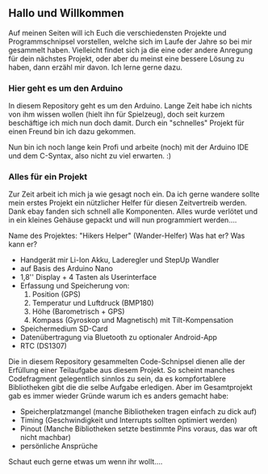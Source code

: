 ## Hallo und Willkommen 

Auf meinen Seiten will ich Euch die verschiedensten Projekte und Programmschnipsel vorstellen, welche sich im Laufe der Jahre so bei mir gesammelt haben. Vielleicht findet sich ja die eine oder andere Anregung für dein nächstes Projekt, oder aber du meinst eine bessere Lösung zu haben, dann erzähl mir davon. Ich lerne gerne dazu.


### Hier geht es um den Arduino

In diesem Repository geht es um den Arduino. Lange Zeit habe ich nichts von ihm wissen wollen (hielt ihn für Spielzeug), doch seit kurzem beschäftige ich mich nun doch damit. Durch ein "schnelles" Projekt für einen Freund bin ich dazu gekommen. 

Nun bin ich noch lange kein Profi und arbeite (noch) mit der Arduino IDE und dem C-Syntax, also nicht zu viel erwarten. :)

### Alles für ein Projekt

Zur Zeit arbeit ich mich ja wie gesagt noch ein. Da ich gerne wandere sollte mein erstes Projekt ein nützlicher Helfer für diesen Zeitvertreib werden. Dank ebay fanden sich schnell alle Komponenten. Alles wurde verlötet und in ein kleines Gehäuse gepackt und will nun programmiert werden....

Name des Projektes: "Hikers Helper" (Wander-Helfer)
Was hat er? Was kann er?
- Handgerät mir Li-Ion Akku, Laderegler und StepUp Wandler
- auf Basis des Arduino Nano
- 1,8'' Display + 4 Tasten als Userinterface
- Erfassung und Speicherung von:
  1. Position (GPS)
  2. Temperatur und Luftdruck (BMP180)
  3. Höhe (Barometrisch + GPS)
  4. Kompass (Gyroskop und Magnetisch) mit Tilt-Kompensation
- Speichermedium SD-Card
- Datenübertragung via Bluetooth zu optionaler Android-App
- RTC (DS1307)


Die in diesem Repository gesammelten Code-Schnipsel dienen alle der Erfüllung einer Teilaufgabe aus diesem Projekt. So scheint manches Codefragment gelegentlich sinnlos zu sein, da es kompfortablere Bibliotheken gibt die die selbe Aufgabe erledigen. Aber im Gesamtprojekt gab es immer wieder Gründe warum ich es anders gemacht habe:

- Speicherplatzmangel (manche Bibliotheken tragen einfach zu dick auf)
- Timing (Geschwindigkeit und Interrupts sollten optimiert werden)
- Pinout (Manche Bibliotheken setzte bestimmte Pins voraus, das war oft nicht machbar)
- persönliche Ansprüche

Schaut euch gerne etwas um wenn ihr wollt....
